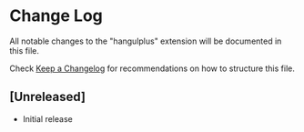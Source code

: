 # Change Log

All notable changes to the "hangulplus" extension will be documented in this file.

Check [Keep a Changelog](http://keepachangelog.com/) for recommendations on how to structure this file.

## [Unreleased]

- Initial release